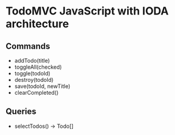 # TodoMVC JavaScript with IODA architecture

## Commands

- addTodo(title)
- toggleAll(checked)
- toggle(todoId)
- destroy(todoId)
- save(todoId, newTitle)
- clearCompleted()

## Queries

- selectTodos() -> Todo[]
